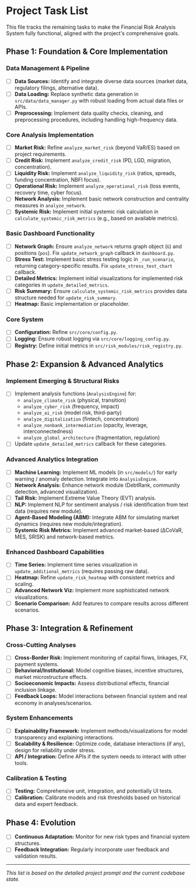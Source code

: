 # Project Task List

This file tracks the remaining tasks to make the Financial Risk Analysis System fully functional, aligned with the project's comprehensive goals.

## Phase 1: Foundation & Core Implementation

### Data Management & Pipeline
- [ ] **Data Sources:** Identify and integrate diverse data sources (market data, regulatory filings, alternative data).
- [ ] **Data Loading:** Replace synthetic data generation in `src/data/data_manager.py` with robust loading from actual data files or APIs.
- [ ] **Preprocessing:** Implement data quality checks, cleaning, and preprocessing procedures, including handling high-frequency data.

### Core Analysis Implementation
- [ ] **Market Risk:** Refine `analyze_market_risk` (beyond VaR/ES) based on project requirements.
- [ ] **Credit Risk:** Implement `analyze_credit_risk` (PD, LGD, migration, concentration).
- [ ] **Liquidity Risk:** Implement `analyze_liquidity_risk` (ratios, spreads, funding concentration, NBFI focus).
- [ ] **Operational Risk:** Implement `analyze_operational_risk` (loss events, recovery time, cyber focus).
- [ ] **Network Analysis:** Implement basic network construction and centrality measures in `analyze_network`.
- [ ] **Systemic Risk:** Implement initial systemic risk calculation in `calculate_systemic_risk_metrics` (e.g., based on available metrics).

### Basic Dashboard Functionality
- [ ] **Network Graph:** Ensure `analyze_network` returns graph object (`G`) and positions (`pos`). Fix `update_network_graph` callback in `dashboard.py`.
- [ ] **Stress Test:** Implement basic stress testing logic in `_run_scenario`, returning category-specific results. Fix `update_stress_test_chart` callback.
- [ ] **Detailed Metrics:** Implement initial visualizations for implemented risk categories in `update_detailed_metrics`.
- [ ] **Risk Summary:** Ensure `calculate_systemic_risk_metrics` provides data structure needed for `update_risk_summary`.
- [ ] **Heatmap:** Basic implementation or placeholder.

### Core System
- [ ] **Configuration:** Refine `src/core/config.py`.
- [ ] **Logging:** Ensure robust logging via `src/core/logging_config.py`.
- [ ] **Registry:** Define initial metrics in `src/risk_modules/risk_registry.py`.

## Phase 2: Expansion & Advanced Analytics

### Implement Emerging & Structural Risks
- [ ] Implement analysis functions (`AnalysisEngine`) for:
    - `analyze_climate_risk` (physical, transition)
    - `analyze_cyber_risk` (frequency, impact)
    - `analyze_ai_risk` (model risk, third-party)
    - `analyze_digitalization` (fintech, concentration)
    - `analyze_nonbank_intermediation` (opacity, leverage, interconnectedness)
    - `analyze_global_architecture` (fragmentation, regulation)
- [ ] Update `update_detailed_metrics` callback for these categories.

### Advanced Analytics Integration
- [ ] **Machine Learning:** Implement ML models (in `src/models/`) for early warning / anomaly detection. Integrate into `AnalysisEngine`.
- [ ] **Network Analysis:** Enhance network module (DebtRank, community detection, advanced visualization).
- [ ] **Tail Risk:** Implement Extreme Value Theory (EVT) analysis.
- [ ] **NLP:** Implement NLP for sentiment analysis / risk identification from text data (requires new module).
- [ ] **Agent-Based Modeling (ABM):** Integrate ABM for simulating market dynamics (requires new module/integration).
- [ ] **Systemic Risk Metrics:** Implement advanced market-based (ΔCoVaR, MES, SRISK) and network-based metrics.

### Enhanced Dashboard Capabilities
- [ ] **Time Series:** Implement time series visualization in `update_additional_metrics` (requires passing raw data).
- [ ] **Heatmap:** Refine `update_risk_heatmap` with consistent metrics and scaling.
- [ ] **Advanced Network Viz:** Implement more sophisticated network visualizations.
- [ ] **Scenario Comparison:** Add features to compare results across different scenarios.

## Phase 3: Integration & Refinement

### Cross-Cutting Analyses
- [ ] **Cross-Border Risk:** Implement monitoring of capital flows, linkages, FX, payment systems.
- [ ] **Behavioral/Institutional:** Model cognitive biases, incentive structures, market microstructure effects.
- [ ] **Socioeconomic Impacts:** Assess distributional effects, financial inclusion linkage.
- [ ] **Feedback Loops:** Model interactions between financial system and real economy in analyses/scenarios.

### System Enhancements
- [ ] **Explainability Framework:** Implement methods/visualizations for model transparency and explaining interactions.
- [ ] **Scalability & Resilience:** Optimize code, database interactions (if any), design for reliability under stress.
- [ ] **API / Integration:** Define APIs if the system needs to interact with other tools.

### Calibration & Testing
- [ ] **Testing:** Comprehensive unit, integration, and potentially UI tests.
- [ ] **Calibration:** Calibrate models and risk thresholds based on historical data and expert feedback.

## Phase 4: Evolution

- [ ] **Continuous Adaptation:** Monitor for new risk types and financial system structures.
- [ ] **Feedback Integration:** Regularly incorporate user feedback and validation results.

---
*This list is based on the detailed project prompt and the current codebase state.* 